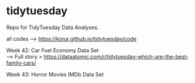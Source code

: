# tidytuesday
Repo for TidyTuesday Data Analyses. 

all codes --> https://korur.github.io/tidytuesday/code  

Week 42: Car Fuel Economy Data Set    
--> Full story > https://dataatomic.com/r/tidytuesday-which-are-the-best-family-cars/      

Week 43: Horror Movies IMDb Data Set  
